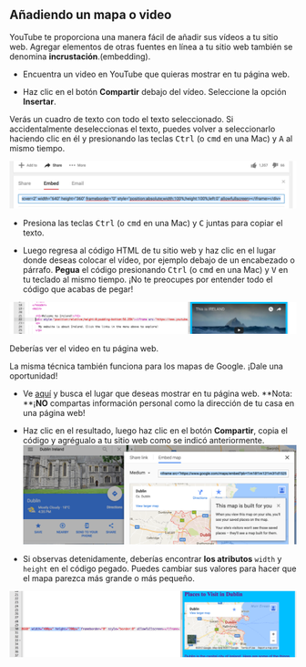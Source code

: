 ## Añadiendo un mapa o video

YouTube te proporciona una manera fácil de añadir sus vídeos a tu sitio web. Agregar elementos de otras fuentes en línea a tu sitio web también se denomina **incrustación**.(embedding).

- Encuentra un video en YouTube que quieras mostrar en tu página web.

- Haz clic en el botón **Compartir** debajo del vídeo. Seleccione la opción **Insertar**.

Verás un cuadro de texto con todo el texto seleccionado. Si accidentalmente deseleccionas el texto, puedes volver a seleccionarlo haciendo clic en él y presionando las teclas <kbd>Ctrl</kbd> (o <kbd>cmd</kbd> en una Mac) y <kbd>A</kbd> al mismo tiempo.

![Opción de inserción de YouTube con código seleccionado](images/EmbedYouTube.png)

- Presiona las teclas <kbd>Ctrl</kbd> (o <kbd>cmd</kbd> en una Mac) y <kbd>C</kbd> juntas para copiar el texto.

- Luego regresa al código HTML de tu sitio web y haz clic en el lugar donde deseas colocar el vídeo, por ejemplo debajo de un encabezado o párrafo. **Pegua** el código presionando <kbd>Ctrl</kbd> (o <kbd>cmd</kbd> en una Mac) y <kbd>V</kbd> en tu teclado al mismo tiempo. ¡No te preocupes por entender todo el código que acabas de pegar!

![Ejemplo del código de incrustación pegado en una página HTML](images/EmbedYouTube2.png)

Deberías ver el video en tu página web.

La misma técnica también funciona para los mapas de Google. ¡Dale una oportunidad!

- Ve [aquí](http://dojo.soy/google-maps) y busca el lugar que deseas mostrar en tu página web. **Nota: **¡**NO** compartas información personal como la dirección de tu casa en una página web!

- Haz clic en el resultado, luego haz clic en el botón **Compartir**, copia el código y agrégualo a tu sitio web como se indicó anteriormente. ![Opción de inserción seleccionada en Google Maps](images/EmbedGoogleMap.png)

- Si observas detenidamente, deberías encontrar **los atributos** `width` y `height` en el código pegado. Puedes cambiar sus valores para hacer que el mapa parezca más grande o más pequeño.

![Ejemplo de Google Map incrustado con atributos de ancho y alto seleccionados](images/EmbeddedGoogleMapCode.png)